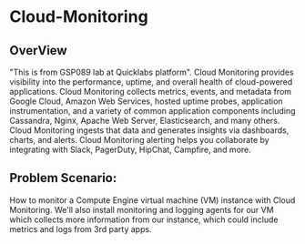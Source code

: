 # Cloud-Monitoring
## OverView
"This is from GSP089 lab at Quicklabs platform".
Cloud Monitoring provides visibility into the performance, uptime, and overall health of cloud-powered applications. 
Cloud Monitoring collects metrics, events, and metadata from Google Cloud, Amazon Web Services, hosted uptime probes, 
application instrumentation, and a variety of common application components including Cassandra, Nginx, Apache Web Server, Elasticsearch, and many others. 
Cloud Monitoring ingests that data and generates insights via dashboards, charts, and alerts. Cloud Monitoring alerting helps you collaborate by integrating with Slack, PagerDuty, HipChat, Campfire, and more.

## Problem Scenario:
How to monitor a Compute Engine virtual machine (VM) instance with Cloud Monitoring. 
We'll also install monitoring and logging agents for our VM which collects more information from our instance, which could include metrics and logs from 3rd party apps.
